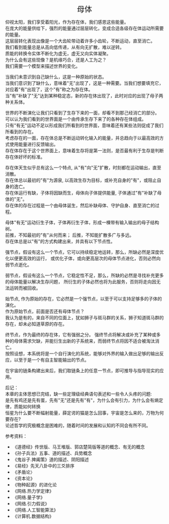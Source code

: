 <center><font size=5>母体</font></center>

仰视太阳，我们享受着阳光，作为存在体，我们感恩这些能量。<br/>
在庞大的能量供给下，强烈的能量通过层层转化，变成合适各级存在体运动所需要的能量。<br/>
这层层转化表现出像是一个大齿轮带动着许多小齿轮，不断运动，直至消亡。<br/>
我们看到能量总是从高向低传递，从有向无扩散，难以逆转。<br/>
质能的转换令实体不断化为虚无，虚无又向实体凝聚。<br/>
为什么会有这些现像？是机缘巧合，还是人工为之？<br/>
我们需要一个模型来描述世界的变化。<br/>

当我们未意识到自己缺什么，这是一种原始的状态。<br/>
当我们意识到了缺什么，意味着"无"出现了，这是一种需要。当我们想要填充它，对应着"有"出现了，这个"有"称之为存在体。<br/>
当"有"补缺了"无"达到某种稳定态，新的存在体出现了，此时对应的出现了母子两种关系体。<br/>

世界的不断演化让我们只看到了生存下来的一面，却看不到那己经消亡的部分。<br/>
可以认为我们看到的世界面是一个由传承生存下来了的各种存在体组成。<br/>
只有"有无"运动不足以形成我们所看到的世界面，意味着还有某些法则促成了我们所看到的存在。<br/>
考虑存在的一面，存在体总是不断运动转化输入的能量，并总趋向于以最高效的方式使用能量进行反馈输出。<br/>
存在体存在于这个世界面上，意味着生存将是第一法则，是否最有利于生存是判断存在体好坏的标准。<br/>

存在体天生似乎总有这么一个特点, 从"有"向"无"扩散，时刻都在运动输出，直至消散。<br/>
存在体总以最初的"有"为源泉, 以高效生存为目标，或补充自身的"有"，或阻止自身的逸亡。<br/>
存在体运行有缺，子体将因缺而生，母体向子体提供能量, 子体通过"有"补缺了母体的"无"。<br/>
存在体的存在过程是一个由母体诞生，然后补缺母体、守护自身、直至消亡的过程。<br/>

母体"有无"运动衍生子体，子体再衍生子体，形成一棵带有输入输出的母子结构树。<br/>
前推，不知最初的"有"从何而来； 后推，不知能扩散多广与多远。<br/>
存在体总是以"有"的方式构建出来，并具有以下节点性。<br/>

强节点，假设有这么一个节点，它可以持续稳定地运转，那么，所缺必然是深度优化以便更高效的运行，
或优化子体，或向更高层次的母体节点进化，否则必然向弱节点逝化。

弱节点，假设有这么一个节点，它稳定性不足，那么，所缺的必然是寻找补充更多的母体能量以解决生存问题，
所衍生的子体必然也将为此服务，否则将走向因无法运转而被回收。

始节点, 作为原始的存在，它必然是一个强节点，以至于可以支持足够多的子体的演化。<br/> 
作为原始节点，前面是否还有母体节点？<br/>
我认为是有的，来自不同的位面上，犹如狮子与斑马群的关系，狮子知道斑马群的存在，却未必知道草原的存在。<br/>

终节点，作为最终的存在体，它有强弱之分。
强终节点将解决或补充了某种或多种的母体需求欠缺，并能衍生出新的子系统来，而弱终节点将因不适合被淘汰消亡。<br/>
按照设想，本系统将是一个自行演化的系统，能够对外界的输入做出足够的输出反应，以至于是一个有自主智能输出的节点。<br/>

在宇宙的链条构建出来后，我们取链条上的任意一节点，即可推导与指导现实的应用。<br/>

后记：<br/>
本章的主体思想已完结，缺一些定理级经典语句表述和一些令人头疼的问题:<br/>
是先有鸡还是先有蛋，先有"无"还是先有"有"，为什么会有引力，为什么会有熵定律，质能如何转换<br/>
恒星为什么要不断幅射能量，薛定谔的猫是怎么回事，宇宙是怎么来的，万物为何要存在?<br/>
论述哲学的究极概念是困难的，随着时间的发展和认知的不同会有所不同。<br/>

参考资料：
* 《道德经》传世版、马王堆版、郭店楚简版等道的概念、有无的概念
* 《孙子兵法》五事、道的描述、兵势概念
* 《鬼谷子.捭阖策》道的描述、阴阳描述
* 《易经》先天八卦中的三爻排序
* 《矛盾论〉
* 《资本论》
* 《物种起源》的进化论
* 《网络.热力学定律》
* 《网络.量子学》
* 《网络.引力假说》
* 《网络.人工智能算法》
* 《计算机.数据结构》

